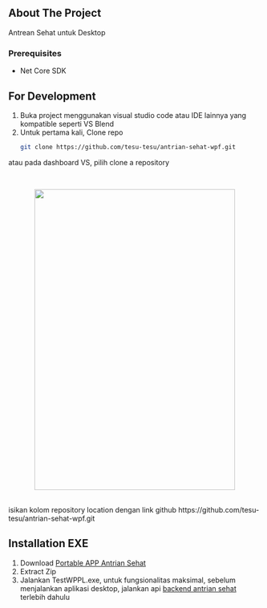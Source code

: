 <!-- ABOUT THE PROJECT -->
## About The Project
Antrean Sehat untuk Desktop


### Prerequisites
* Net Core SDK


## For Development
1. Buka project menggunakan visual studio code atau IDE lainnya yang kompatible seperti VS Blend
2. Untuk pertama kali, Clone repo
   ```sh
   git clone https://github.com/tesu-tesu/antrian-sehat-wpf.git
   ```
  atau pada dashboard VS, pilih clone a repository
  
  <br />
  <p align="center">
  <img src="https://i.imgur.com/f0BAOVo.png" width="400" height="600"> </img>
  </p>
  <br />
  isikan kolom repository location dengan link github https://github.com/tesu-tesu/antrian-sehat-wpf.git

<!-- Penggunaan exe -->
## Installation EXE
1. Download [Portable APP Antrian Sehat](https://mega.nz/file/o8kiCbiS#T3_Fw4CZgSBdFSE6LF97KBm_jFwMDyw0cGIDsi_ar4Q)
2. Extract Zip
3. Jalankan TestWPPL.exe, untuk fungsionalitas maksimal, sebelum menjalankan aplikasi desktop, jalankan api [backend antrian sehat](https://github.com/tesu-tesu/antrian-sehat-backend) terlebih dahulu  
